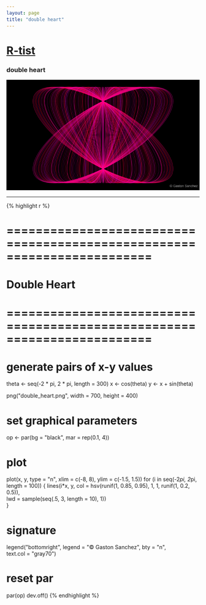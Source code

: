 ```yaml
---
layout: page
title: "double heart"
---
```


# [R-tist](/artista) 

### double heart 

![double heart](images/artista/double_heart.png) 

-----

{% highlight r %} 
# ======================================================================== 
# Double Heart 
# ======================================================================== 
# generate pairs of x-y values 
theta <- seq(-2 * pi, 2 * pi, length = 300) 
x <- cos(theta) 
y <- x + sin(theta)  
 
 
png("double_heart.png", width = 700, height = 400) 
# set graphical parameters 
op <- par(bg = "black", mar = rep(0.1, 4)) 
# plot 
plot(x, y, type = "n", xlim = c(-8, 8), ylim = c(-1.5, 1.5)) 
for (i in seq(-2*pi, 2*pi, length = 100)) 
{ 
  lines(i*x, y, col = hsv(runif(1, 0.85, 0.95), 1, 1, runif(1, 0.2, 0.5)),  
        lwd = sample(seq(.5, 3, length = 10), 1))           
} 
# signature 
legend("bottomright", legend = "© Gaston Sanchez", bty = "n",  
       text.col = "gray70") 
# reset par 
par(op) 
dev.off() 
{% endhighlight %} 
